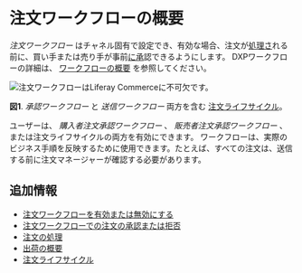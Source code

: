 # 注文ワークフローの概要

_注文ワークフロー_ はチャネル固有で設定でき、有効な場合、注文が[処理さ](../orders/processing-an-order.md)れる前に、買い手または売り手が事前[に承](./approving-or-rejecting-orders-in-order-workflows.md)認できるようにします。 DXPワークフローの詳細は、 [ワークフローの概要](https://learn.liferay.com/dxp/latest/ja/process-automation/workflow/introduction-to-workflow.html) を参照してください。

![注文ワークフローはLiferay Commerceに不可欠です。](./introduction-to-order-workflows/images/01.png)

**図1**. _承認ワークフロー_ と _送信ワークフロー_ 両方を含む [注文ライフサイクル](../orders/order-life-cycle.md)。

ユーザーは、 _購入者注文承認ワークフロー_ 、 _販売者注文承認ワークフロー_ 、または注文ライフサイクルの両方を有効にできます。 ワークフローは、実際のビジネス手順を反映するために使用できます。たとえば、すべての注文は、送信する前に注文マネージャーが確認する必要があります。

## 追加情報

* [注文ワークフローを有効または無効にする](./enabling-or-disabling-order-workflows.md)
* [注文ワークフローでの注文の承認または拒否](./approving-or-rejecting-orders-in-order-workflows.md)
* [注文の処理](../orders/processing-an-order.md)
* [出荷の概要](../shipments/introduction-to-shipments.md)
* [注文ライフサイクル](../orders/order-life-cycle.md)
